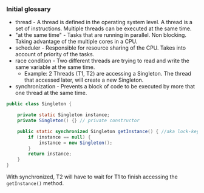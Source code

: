 ### Initial glossary

- thread - A thread is defined in the operating system level. A thread is a set of instructions. Multiple threads can be executed at the same time.
- "at the same time" - Tasks that are running in parallel. Non blocking. Taking advantage of the multiple cores in a CPU.
- scheduler - Responsible for resource sharing of the CPU. Takes into account of priority of the tasks.
- race condition - Two different threads are trying to read and write the same variable at the same time.
  - Example: 2 Threads (T1, T2) are accessing a Singleton. The thread that accessed later, will create a new Singleton.
- synchronization - Prevents a block of code to be executed by more that one thread at the same time.

```java
public class Singleton {

    private static Singleton instance;
    private Singleton() {} // private constructor

    public static synchronized Singleton getInstance() { //aka lock-key
        if (instance == null) {
            instance = new Singleton();
        }
        return instance;
    }
}
```

With synchronized, T2 will have to wait for T1 to finish accessing the `getInstance()` method.
